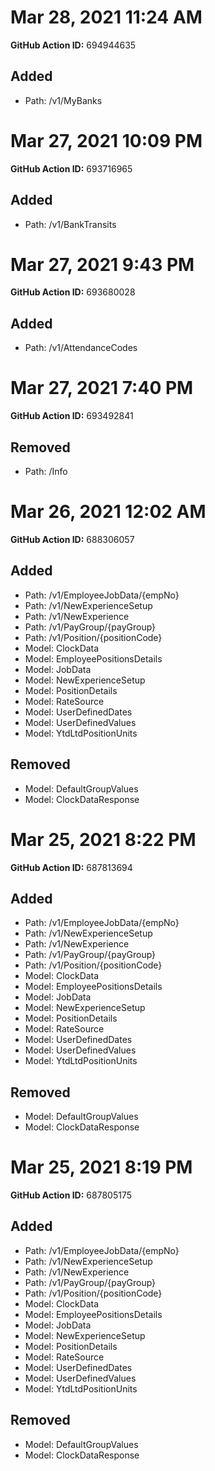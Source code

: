 # Mar 28, 2021 11:24 AM
**GitHub Action ID:** 694944635
## Added
* Path: /v1/MyBanks

# Mar 27, 2021 10:09 PM
**GitHub Action ID:** 693716965
## Added
* Path: /v1/BankTransits

# Mar 27, 2021 9:43 PM
**GitHub Action ID:** 693680028
## Added
* Path: /v1/AttendanceCodes

# Mar 27, 2021 7:40 PM
**GitHub Action ID:** 693492841
## Removed
* Path: /Info

# Mar 26, 2021 12:02 AM
**GitHub Action ID:** 688306057
## Added
* Path: /v1/EmployeeJobData/{empNo}
* Path: /v1/NewExperienceSetup
* Path: /v1/NewExperience
* Path: /v1/PayGroup/{payGroup}
* Path: /v1/Position/{positionCode}
* Model: ClockData
* Model: EmployeePositionsDetails
* Model: JobData
* Model: NewExperienceSetup
* Model: PositionDetails
* Model: RateSource
* Model: UserDefinedDates
* Model: UserDefinedValues
* Model: YtdLtdPositionUnits
## Removed
* Model: DefaultGroupValues
* Model: ClockDataResponse

# Mar 25, 2021 8:22 PM
**GitHub Action ID:** 687813694
## Added
* Path: /v1/EmployeeJobData/{empNo}
* Path: /v1/NewExperienceSetup
* Path: /v1/NewExperience
* Path: /v1/PayGroup/{payGroup}
* Path: /v1/Position/{positionCode}
* Model: ClockData
* Model: EmployeePositionsDetails
* Model: JobData
* Model: NewExperienceSetup
* Model: PositionDetails
* Model: RateSource
* Model: UserDefinedDates
* Model: UserDefinedValues
* Model: YtdLtdPositionUnits
## Removed
* Model: DefaultGroupValues
* Model: ClockDataResponse

# Mar 25, 2021 8:19 PM
**GitHub Action ID:** 687805175
## Added
* Path: /v1/EmployeeJobData/{empNo}
* Path: /v1/NewExperienceSetup
* Path: /v1/NewExperience
* Path: /v1/PayGroup/{payGroup}
* Path: /v1/Position/{positionCode}
* Model: ClockData
* Model: EmployeePositionsDetails
* Model: JobData
* Model: NewExperienceSetup
* Model: PositionDetails
* Model: RateSource
* Model: UserDefinedDates
* Model: UserDefinedValues
* Model: YtdLtdPositionUnits
## Removed
* Model: DefaultGroupValues
* Model: ClockDataResponse

